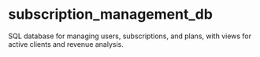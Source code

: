 # subscription_management_db
SQL database for managing users, subscriptions, and plans, with views for active clients and revenue analysis.
